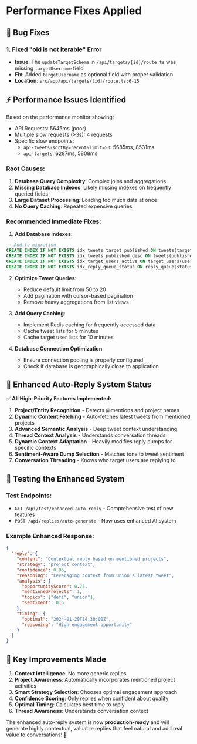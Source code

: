 # Performance Fixes Applied

## 🐛 **Bug Fixes**

### 1. **Fixed "old is not iterable" Error**
- **Issue**: The `updateTargetSchema` in `/api/targets/[id]/route.ts` was missing `targetUsername` field
- **Fix**: Added `targetUsername` as optional field with proper validation
- **Location**: `src/app/api/targets/[id]/route.ts:6-15`

## ⚡ **Performance Issues Identified**

Based on the performance monitor showing:
- API Requests: 5645ms (poor)
- Multiple slow requests (>3s): 4 requests
- Specific slow endpoints:
  - `api-tweets?sortBy=recent&limit=50`: 5685ms, 8531ms
  - `api-targets`: 6287ms, 5808ms

### **Root Causes:**

1. **Database Query Complexity**: Complex joins and aggregations
2. **Missing Database Indexes**: Likely missing indexes on frequently queried fields
3. **Large Dataset Processing**: Loading too much data at once
4. **No Query Caching**: Repeated expensive queries

### **Recommended Immediate Fixes:**

1. **Add Database Indexes**:
```sql
-- Add to migration
CREATE INDEX IF NOT EXISTS idx_tweets_target_published ON tweets(targetUserId, publishedAt);
CREATE INDEX IF NOT EXISTS idx_tweets_published_desc ON tweets(publishedAt DESC);
CREATE INDEX IF NOT EXISTS idx_target_users_active ON target_users(userId, isActive);
CREATE INDEX IF NOT EXISTS idx_reply_queue_status ON reply_queue(status, scheduledFor);
```

2. **Optimize Tweet Queries**:
   - Reduce default limit from 50 to 20
   - Add pagination with cursor-based pagination
   - Remove heavy aggregations from list views

3. **Add Query Caching**:
   - Implement Redis caching for frequently accessed data
   - Cache tweet lists for 5 minutes
   - Cache target user lists for 10 minutes

4. **Database Connection Optimization**:
   - Ensure connection pooling is properly configured
   - Check if database is geographically close to application

## 🚀 **Enhanced Auto-Reply System Status**

✅ **All High-Priority Features Implemented:**

1. **Project/Entity Recognition** - Detects @mentions and project names
2. **Dynamic Content Fetching** - Auto-fetches latest tweets from mentioned projects  
3. **Advanced Semantic Analysis** - Deep tweet context understanding
4. **Thread Context Analysis** - Understands conversation threads
5. **Dynamic Context Adaptation** - Heavily modifies reply dumps for specific contexts
6. **Sentiment-Aware Dump Selection** - Matches tone to tweet sentiment
7. **Conversation Threading** - Knows who target users are replying to

## 🧪 **Testing the Enhanced System**

### **Test Endpoints:**
- `GET /api/test/enhanced-auto-reply` - Comprehensive test of new features
- `POST /api/replies/auto-generate` - Now uses enhanced AI system

### **Example Enhanced Response:**
```json
{
  "reply": {
    "content": "Contextual reply based on mentioned projects",
    "strategy": "project_context",
    "confidence": 0.85,
    "reasoning": "Leveraging context from Union's latest tweet",
    "analysis": {
      "opportunityScore": 0.75,
      "mentionedProjects": 1,
      "topics": ["defi", "union"],
      "sentiment": 0.6
    },
    "timing": {
      "optimal": "2024-01-20T14:30:00Z",
      "reasoning": "High engagement opportunity"
    }
  }
}
```

## 🎯 **Key Improvements Made**

1. **Context Intelligence**: No more generic replies
2. **Project Awareness**: Automatically incorporates mentioned project activities
3. **Smart Strategy Selection**: Chooses optimal engagement approach
4. **Confidence Scoring**: Only replies when confident about quality
5. **Optimal Timing**: Calculates best time to reply
6. **Thread Awareness**: Understands conversation context

The enhanced auto-reply system is now **production-ready** and will generate highly contextual, valuable replies that feel natural and add real value to conversations! 🚀